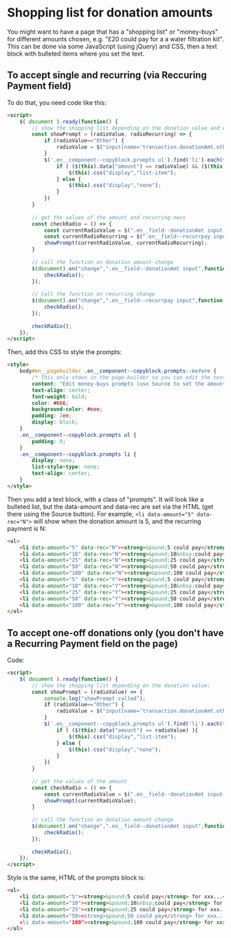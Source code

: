 # Shopping list for donation amounts
You might want to have a page that has a "shopping list" or "money-buys" for different amounts chosen, e.g. "£20 could pay for a a water filtration kit". 
This can be done via some JavaScript (using jQuery) and CSS, then a text block with bulleted items where you set the text.

## To accept single and recurring (via Reccuring Payment field)
To do that, you need code like this:

```html
<script>
    $( document ).ready(function() {
        // show the shopping list depending on the donation value and whether it is recurring or not:
        const showPrompt = (radioValue, radioRecurring) => {
            if (radioValue=="Other") {
                radioValue = $("input[name='transaction.donationAmt.other']").val();
            }
            $('.en__component--copyblock.prompts ul').find('li').each(function () {
                if ( ($(this).data("amount") == radioValue) && ($(this).data("rec") == radioRecurring) ){
                    $(this).css("display","list-item");
                } else {
                    $(this).css("display","none");
                }
            })
        }
        
        // get the values of the amount and recurring-ness
        const checkRadio = () => {
            const currentRadioValue = $(".en__field--donationAmt input:checked").val();
            const currentRadioRecurring = $(".en__field--recurrpay input:checked").val();
            showPrompt(currentRadioValue, currentRadioRecurring);
        }       
        
        // call the function on donation amount change
        $(document).on("change",".en__field--donationAmt input",function(){
            checkRadio();
        });
        
        // call the function on recurring change
        $(document).on("change",".en__field--recurrpay input",function(){
            checkRadio();
        });
        
        checkRadio();
    });
</script>
```

Then, add this CSS to style the prompts:

```html
<style>
    body#en__pagebuilder .en__component--copyblock.prompts::before {
        /* This only shows in the page-builder so you can edit the text block */
        content: "Edit money-buys prompts (use Source to set the amount and recurring flags)";
        text-align: center;
        font-weight: bold;
        color: #666;
        background-color: #eee;
        padding: 2em;
        display: block;
    }
    .en__component--copyblock.prompts ul {
        padding: 0;
    }
    .en__component--copyblock.prompts li {
        display: none;
        list-style-type: none;
        text-align: center;
    }
</style>
```

Then you add a text block, with a class of "prompts". 
It will look like a bulleted list, but the data-amount and data-rec are set via the HTML (get there using the Source button).
For example, ```<li data-amount="5" data-rec="N">``` will show when the donation amount is 5, and the recurring payment is N:

```html
<ul>
	<li data-amount="5" data-rec="N"><strong>&pound;5 could pay</strong> for xxx...</li>
	<li data-amount="10" data-rec="N"><strong>&pound;10&nbsp;could pay</strong> for xxx...</li>
	<li data-amount="25" data-rec="N"><strong>&pound;25 could pay</strong> for xxx...</li>
	<li data-amount="50" data-rec="N"><strong>&pound;50 could pay</strong> for xxx...</li>
	<li data-amount="100" data-rec="N"><strong>&pound;100 could pay</strong> for xxx...</li>
	<li data-amount="5" data-rec="Y"><strong>&pound;5 could pay</strong> for xxx...</li>
	<li data-amount="10" data-rec="Y"><strong>&pound;10&nbsp;could pay</strong> for xxx...</li>
	<li data-amount="25" data-rec="Y"><strong>&pound;25 could pay</strong> for xxx...</li>
	<li data-amount="50" data-rec="Y"><strong>&pound;50 could pay</strong> for xxx...</li>
	<li data-amount="100" data-rec="Y"><strong>&pound;100 could pay</strong> for xxx...</li>
</ul>
```

## To accept one-off donations only (you don't have a Recurring Payment field on the page)

Code:

```html
<script>
    $( document ).ready(function() {
        // show the shopping list depending on the donation value:
        const showPrompt = (radioValue) => {
            console.log("showPrompt called");
            if (radioValue=="Other") {
                radioValue = $("input[name='transaction.donationAmt.other']").val();
            }
            $('.en__component--copyblock.prompts ul').find('li').each(function () {
                if ( ($(this).data("amount") == radioValue) ){
                    $(this).css("display","list-item");
                } else {
                    $(this).css("display","none");
                }
            })
        }
        
        // get the values of the amount
        const checkRadio = () => {
            const currentRadioValue = $(".en__field--donationAmt input:checked").val();
            showPrompt(currentRadioValue);
        }       
        
        // call the function on donation amount change
        $(document).on("change",".en__field--donationAmt input",function(){
            checkRadio();
        });
        
        checkRadio();
    });
</script>
```

Style is the same, HTML of the prompts block is:

```html
<ul>
	<li data-amount="5"><strong>&pound;5 could pay</strong> for xxx...</li>
	<li data-amount="10"><strong>&pound;10&nbsp;could pay</strong> for xxx...</li>
	<li data-amount="25"><strong>&pound;25 could pay</strong> for xxx...</li>
	<li data-amount="50><strong>&pound;50 could pay</strong> for xxx...</li>
	<li data-amount="100"><strong>&pound;100 could pay</strong> for xxx...</li>
</ul>
```
